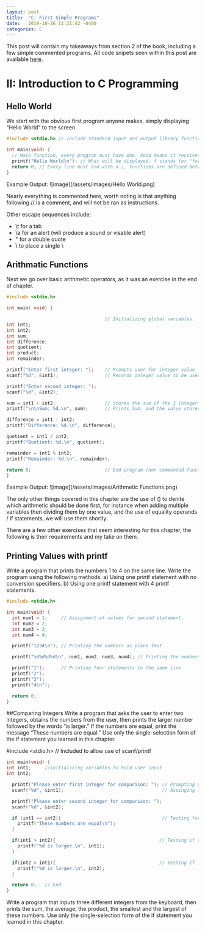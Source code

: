 ```yaml
---
layout: post
title:  "C: First Simple Programs"
date:   2019-10-26 11:21:42 -0400
categories: C
---
```


This post will contain my takeaways from section 2 of the book, including a few simple commented programs. All code snipets seen within this post are available [here](https://github.com/Jlance999/C-How-to-Program "C-How-to-Program Repo").

# II: Introduction to C Programming

## Hello World
We start with the obvious first program anyone makes, simply displaying "Hello World" to the screen.

```c
#include <stdio.h> // Include standard input and output library functions (such as printf).

int main(void) {
  // Main function, every program must have one. Void means it receives no values.
  printf("Hello World\n"); // What will be displayed, f stands for "formatted", \n an escape sequence which begins a new line after World
  return 0; // Every line must end with a ;, functions are defined between a set of braces. 0 is the value returned by this function as we do not need it to return a value.
}
```

Example Output:
![image](/assets/images/Hello World.png)


Nearly everything is commented here, worth noting is that anything following // is a comment, and will not be ran as instructions.

Other escape sequences include:
* \t for a tab
* \a for an alert (will produce a sound or visable alert)
* \" for a double quote
* \\ to place a single \

## Arithmatic Functions
Next we go over basic arithmetic operators, as it was an exercise in the end of chapter.

```c
#include <stdio.h>

int main( void) {

									// Initializing global variables.
int int1;
int int2;
int sum;
int difference;
int quotient;
int product;
int remainder;

printf("Enter first integer: ");	// Prompts user for integer value
scanf("%d", &int1);					// Records integer value to be used in calculations

printf("Enter second integer: ");
scanf("%d", &int2);

sum = int1 + int2;					// Stores the sum of the 2 integer variables as a sum variable.
printf("\n\nSum: %d.\n", sum);		// Prints Sum: and the value stored in the sum variable.

difference = int1 - int2;
printf("Difference: %d.\n", difference);

quotient = int1 / int2;
printf("Quotient: %d.\n", quotient);

remainder = int1 % int2;
printf("Remainder: %d.\n", remainder);

return 0;							// End program (non commented functions are self explanatory.)
}
```

Example Output:
![image](/assets/images/Arithmetic Functions.png)




The only other things covered in this chapter are the use of () to denite which arithmetic should be done first, for instance when adding multiple variables then dividing them by one value, and the use of equality operands / if statements,
 we will use them shortly.

 There are a few other exercises that seem interesting for this chapter, the following is their requirements and my take on them.

 
## Printing Values with printf
Write a program that prints the numbers 1 to 4 on the same
line. Write the program using the following methods.
a) Using one printf statement with no conversion specifiers.
b) Using one printf statement with 4 printf statements.

```c
#include <stdio.h>

int main(void) {
  int num1 = 1;     // Assignment of values for second statement.
  int num2 = 2;
  int num3 = 3;
  int num4 = 4;

  printf("1234\n"); // Printing the numbers as plane text.

  printf("%d%d%d%d\n", num1, num2, num3, num4); // Printing the numbers as integers.

  printf("1");      // Printing four statements to the same line.
  printf("2");
  printf("3");
  printf("4\n");

  return 0;
}
```


##Comparing Integers
Write a program that asks the user to enter two integers, obtains the
numbers from the user, then prints the larger number followed by the words “is larger.” If the
numbers are equal, print the message “These numbers are equal.” Use only the single-selection
form of the if statement you learned in this chapter.


#include <stdio.h>      // Included to allow use of scanf/printf
```c
int main(void) {
int int1;     //initializing variables to hold user input
int int2;

  printf("Please enter first integer for comparison: "); // Prompting user for input
  scanf("%d", &int1);                                    // Assinging input to int variable

  printf("Please enter second integer for comparison: ");
  scanf("%d", &int2);

  if (int1 == int2){                                     // Testing for equal values
    printf("These numbers are equal\n");
  }

  if(int1 > int2){                                      // Testing if int1 is a larger int
    printf("%d is larger.\n", int1);
  }

  if(int2 > int1){                                      // Testing if int2 is a larger int
    printf("%d is larger.\n", int2);
  }

  return 0;   // End
}
```

Write a program that inputs three different
integers from the keyboard, then prints the sum, the average, the product, the smallest and the largest of these numbers. Use only the single-selection form of the if statement you learned in this chapter.


